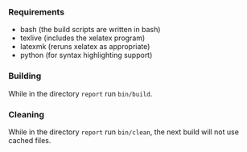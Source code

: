 ### Requirements
 - bash (the build scripts are written in bash)
 - texlive (includes the xelatex program)
 - latexmk (reruns xelatex as appropriate)
 - python (for syntax highlighting support)

### Building
While in the directory `report` run `bin/build`.

### Cleaning
While in the directory `report` run `bin/clean`, the next build will not use cached files.
